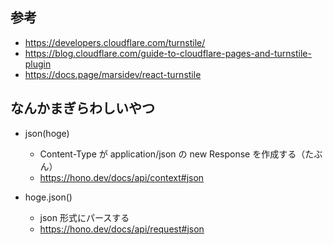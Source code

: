## 参考

- https://developers.cloudflare.com/turnstile/
- https://blog.cloudflare.com/guide-to-cloudflare-pages-and-turnstile-plugin
- https://docs.page/marsidev/react-turnstile

## なんかまぎらわしいやつ

- json(hoge)

  - Content-Type が application/json の new Response を作成する（たぶん）
  - https://hono.dev/docs/api/context#json

- hoge.json()
  - json 形式にパースする
  - https://hono.dev/docs/api/request#json
